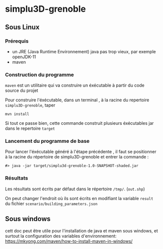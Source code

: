 # simplu3D-grenoble


## Sous Linux

### Prérequis  

- un JRE (Java Runtime Environnement) java pas trop vieux, par exemple openJDK-11
- maven 

### Construction du programme


`maven` est un utilitaire qui va construire un éxécutable à partir du code source du projet

Pour construire l'éxécutable, dans un terminal , à la racine du repertoire `simplu3D-grenoble`, taper 

```
mvn install
``` 

Si tout ce passe bien, cette commande construit plusieurs éxécutables jar dans le repertoire `target`



### Lancement du programme de base

Pour lancer l'éxécutable généré à l'étape précédente , il faut se positionner à la racine du répertoire de simplu3D-grenoble et entrer la commande : 
```
#> java -jar target/simplu3d-grenoble-1.0-SNAPSHOT-shaded.jar
```


### Résultats


Les résultats sont écrits  par défaut dans le répertoire `/tmp/`. (`out.shp`)

On peut changer l'endroit où ils sont écrits en modifiant la variable  `result` du fichier `scenario/building_parameters.json`


## Sous windows


cett doc peut être utile pour l'installation de java et maven sous windows, et surtout la configuration des variables d'environnement: 
https://mkyong.com/maven/how-to-install-maven-in-windows/


